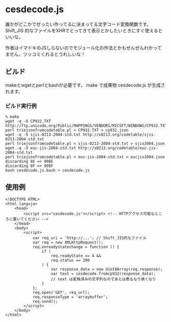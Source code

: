 # cesdecode.js

誰かがどこかでぜったい作ってるに決まってる文字コード変換関数です。
Shift_JIS 的なファイルをXHRでとってきて表示とかしたいときにすぐ使えるといいな。

作者はイマドキのJSしらないのでモジュール化の作法とかもぜんぜんわかってません。ツッコミくれるとうれしいな！

## ビルド

makeとwgetとperlとbashが必要です。
make で成果物 cesdecode.js が生成されます。

### ビルド実行例

    % make
    wget -q -O CP932.TXT http://ftp.unicode.org/Public/MAPPINGS/VENDORS/MICSFT/WINDOWS/CP932.TXT
    perl triejsonfromcodetable.pl < CP932.TXT > cp932.json
    wget -q -O sjis-0213-2004-std.txt http://x0213.org/codetable/sjis-0213-2004-std.txt
    perl triejsonfromcodetable.pl < sjis-0213-2004-std.txt > sjis2004.json
    wget -q -O euc-jis-2004-std.txt http://x0213.org/codetable/euc-jis-2004-std.txt
    perl triejsonfromcodetable.pl < euc-jis-2004-std.txt > eucjis2004.json
    discarding 8E => 008E
    discarding 8F => 008F
    bash cesdecode.js.bash > cesdecode.js

## 使用例

    <!DOCTYPE HTML>
    <html lang=ja>
        <head>
            <script src="cesdecode.js"></script> <!-- HTTPアクセス可能なところに置いてください -->
        </head>
        <body>
            <script>
                var req_uri = 'http://...'; // Shift_JIS的なファイル
                var req = new XMLHttpRequest();
                req.onreadystatechange = function () {
                    if (
                        req.readyState == 4 &&
                        req.status == 200
                    ) {
                        var response_data = new Uint8Array(req.response);
                        var text = cesdecode.fromcp932(response_data);
                        // text は変換済みの文字列なのであとは煮るなり焼くなり
                    }
                };
                req.open('GET', req_url);
                req.responseType = 'arraybuffer';
                req.send();
            </script>
        </body>
    </html>
